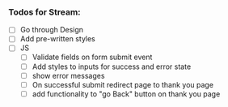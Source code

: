 ### Todos for Stream:

* [ ] Go through Design
* [ ] Add pre-written styles
* [ ] JS
  * [ ] Validate fields on form submit event
  * [ ] Add styles to inputs for success and error state
  * [ ] show error messages
  * [ ] On successful submit redirect page to thank you page
  * [ ] add functionality to "go Back" button on thank you page
